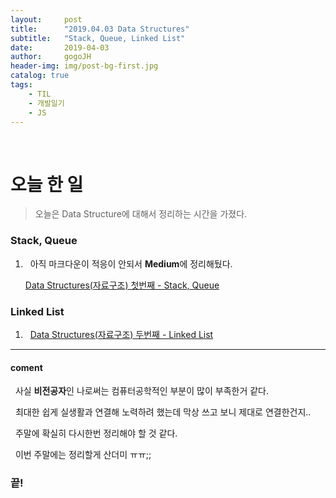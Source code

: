```yaml
---
layout:     post
title:      "2019.04.03 Data Structures"
subtitle:   "Stack, Queue, Linked List"
date:       2019-04-03
author:     gogoJH
header-img: img/post-bg-first.jpg
catalog: true
tags:
    - TIL
    - 개발일기
    - JS
---
```



<br>
  
# 오늘 한 일

> 오늘은 Data Structure에 대해서 정리하는 시간을 가졌다.

  

### Stack, Queue
  

1.  &nbsp; 아직 마크다운이 적응이 안되서 **Medium**에 정리해뒀다.

	[Data Structures(자료구조) 첫번째 - Stack, Queue](https://medium.com/@wlsgur4033/data-structures-자료구조-d7fb9f146289)
  

### Linked List

  
1.  &nbsp;  [Data Structures(자료구조) 두번째 - Linked List](https://medium.com/@wlsgur4033/data-structures-%EC%9E%90%EB%A3%8C%EA%B5%AC%EC%A1%B0-linked-list-8a11af886cc9)
  

---

#### coment
&nbsp;  사실 **비전공자**인 나로써는 컴퓨터공학적인 부분이 많이 부족한거 같다.

&nbsp;  최대한 쉽게 실생활과 연결해 노력하려 했는데 막상 쓰고 보니 제대로 연결한건지.. 

&nbsp; 주말에 확실히 다시한번 정리해야 할 것 같다.

&nbsp;  이번 주말에는 정리할게 산더미 ㅠㅠ;;
  

### 끝!
<!--stackedit_data:
eyJoaXN0b3J5IjpbMTI5NTM1Mzg2Ml19
-->